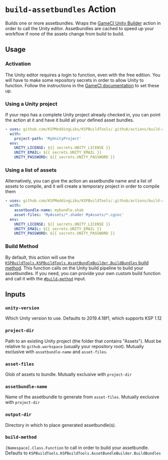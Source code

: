 `build-assetbundles` Action
===========================

Builds one or more assetbundles. Wraps the [GameCI Unity Builder](https://github.com/marketplace/actions/unity-builder) action in order to call the Unity editor. Assetbundles are cached to speed up your workflow if none of the assets change from build to build.

## Usage

### Activation
The Unity editor requires a login to function, even with the free edition. You will have to make some repository secrets in order to allow Unity to function. Follow the instructions in the [GameCI documentation](https://game.ci/docs/github/activation) to set these up.

### Using a Unity project
If your repo has a complete Unity project already checked in, you can point the action at it and have it build all your defined asset bundles.

```yaml
- uses: github.com/KSPModdingLibs/KSPBuildTools/.github/actions/build-assetbundles@main
  with: 
    project-path: 'MyUnityProject'
  env:
    UNITY_LICENSE: ${{ secrets.UNITY_LICENSE }}
    UNITY_EMAIL: ${{ secrets.UNITY_EMAIL }}
    UNITY_PASSWORD: ${{ secrets.UNITY_PASSWORD }}
```
### Using a list of assets
Alternatively, you can give the action an assetbundle name and a list of assets to compile, and it will create a temporary project in order to compile them

```yaml
- uses: github.com/KSPModdingLibs/KSPBuildTools/.github/actions/build-assetbundles@main
  with: 
    assetbundle-name: mybundle.shab
    asset-files: 'MyAssets/*.shader MyAssets/*.cginc'
  env:
    UNITY_LICENSE: ${{ secrets.UNITY_LICENSE }}
    UNITY_EMAIL: ${{ secrets.UNITY_EMAIL }}
    UNITY_PASSWORD: ${{ secrets.UNITY_PASSWORD }}
```

### Build Method
By default, this action will use the [`KSPBuildTools.KSPBuildTools.AssetBundleBuilder.BuildBundles` build method](AssetBundleBuilder.cs). This function calls on the Unity build pipeline to build your assetbundles. If you need, you can provide your own custom build function and call it with the [`#build-method`](#build-method-1) input.

## Inputs

### `unity-version`

  Which Unity version to use. Defaults to 2019.4.18f1, which supports KSP 1.12

### `project-dir`

  Path to an existing Unity project (the folder that contains "Assets"). Must be relative to `github.workspace` (usually your repository root). Mutually exclusive with `assetbundle-name` and `asset-files`.

### `asset-files`

  Glob of assets to bundle. Mutually exclusive with `project-dir`

### `assetbundle-name`

  Name of the assetbundle to generate from `asset-files`. Mutually exclusive with `project-dir`

### `output-dir`

  Directory in which to place generated assetbundle(s).

### `build-method`

  `[Namespace].Class.Function` to call in order to build your assetbundle. Defaults to `KSPBuildTools.KSPBuildTools.AssetBundleBuilder.BuildBundles`